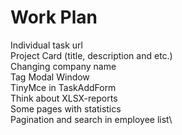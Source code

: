 # Work Plan

Individual task url\
Project Card (title, description and etc.)\
Changing company name\
Tag Modal Window\
TinyMce in TaskAddForm\
Think about XLSX-reports\
Some pages with statistics\
Pagination and search in employee list\
